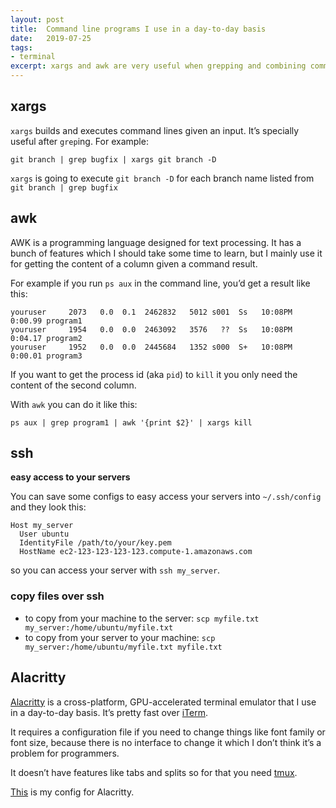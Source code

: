 ```yaml
---
layout: post
title:  Command line programs I use in a day-to-day basis
date:   2019-07-25
tags:
- terminal
excerpt: xargs and awk are very useful when grepping and combining commands, but Alacritty is very impressive, if you run heavy terminal program I'd give it a try.
---
```


## xargs

`xargs` builds and executes command lines given an input. It’s specially useful after `grep`ing. For example:

```text
git branch | grep bugfix | xargs git branch -D
```

`xargs` is going to execute `git branch -D` for each branch name listed from `git branch | grep bugfix`

## awk

AWK is a programming language designed for text processing. It has a bunch of features which I should take some time to learn, but I mainly use it for getting the content of a column given a command result.

For example if you run `ps aux` in the command line, you’d get a result like this:

```text
youruser     2073   0.0  0.1  2462832   5012 s001  Ss   10:08PM   0:00.99 program1
youruser     1954   0.0  0.0  2463092   3576   ??  Ss   10:08PM   0:04.17 program2
youruser     1952   0.0  0.0  2445684   1352 s000  S+   10:08PM   0:00.01 program3
```

If you want to get the process id \(aka `pid`\) to `kill` it you only need the content of the second column.

With `awk` you can do it like this:

```text
ps aux | grep program1 | awk '{print $2}' | xargs kill
```

## ssh

**easy access to your servers**

You can save some configs to easy access your servers into `~/.ssh/config` and they look this:

```text
Host my_server
  User ubuntu
  IdentityFile /path/to/your/key.pem
  HostName ec2-123-123-123-123.compute-1.amazonaws.com
```

so you can access your server with `ssh my_server`.


### **copy files over ssh**

* to copy from your machine to the server: `scp myfile.txt my_server:/home/ubuntu/myfile.txt`
* to copy from your server to your machine: `scp my_server:/home/ubuntu/myfile.txt myfile.txt`

## **Alacritty**

[Alacritty](https://github.com/jwilm/alacritty) is a cross-platform, GPU-accelerated terminal emulator that I use in a day-to-day basis. It’s pretty fast over [iTerm](https://www.iterm2.com/).

It requires a configuration file if you need to change things like font family or font size, because there is no interface to change it which I don’t think it’s a problem for programmers.

It doesn’t have features like tabs and splits so for that you need [tmux](https://www.hamvocke.com/blog/a-quick-and-easy-guide-to-tmux/).

[This](https://github.com/lucasprag/dotfiles/blob/master/alacritty.yml) is my config for Alacritty.

